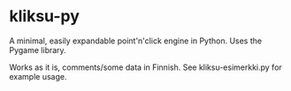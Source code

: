 kliksu-py
=========

A minimal, easily expandable point'n'click engine in Python. Uses the Pygame library.

Works as it is, comments/some data in Finnish. See kliksu-esimerkki.py for example usage.
